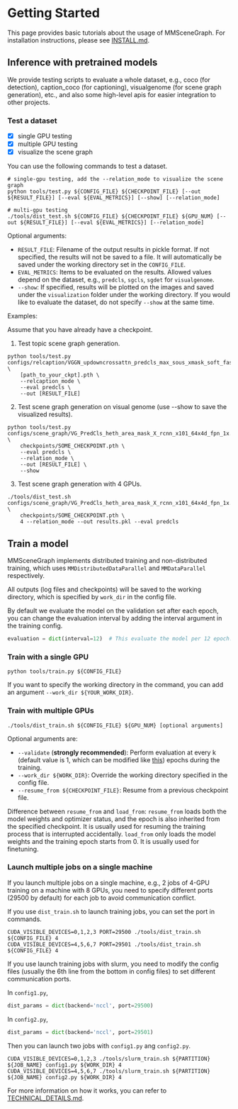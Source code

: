 # Getting Started

This page provides basic tutorials about the usage of MMSceneGraph.
For installation instructions, please see [INSTALL.md](INSTALL.md).

## Inference with pretrained models

We provide testing scripts to evaluate a whole dataset, e.g.,  coco (for detection), caption\_coco (for captioning),
visualgenome (for scene graph generation), etc.,
and also some high-level apis for easier integration to other projects.

### Test a dataset

- [x] single GPU testing
- [x] multiple GPU testing
- [x] visualize the scene graph

You can use the following commands to test a dataset.

```shell
# single-gpu testing, add the --relation_mode to visualize the scene graph
python tools/test.py ${CONFIG_FILE} ${CHECKPOINT_FILE} [--out ${RESULT_FILE}] [--eval ${EVAL_METRICS}] [--show] [--relation_mode]

# multi-gpu testing
./tools/dist_test.sh ${CONFIG_FILE} ${CHECKPOINT_FILE} ${GPU_NUM} [--out ${RESULT_FILE}] [--eval ${EVAL_METRICS}] [--relation_mode]
```

Optional arguments:
- `RESULT_FILE`: Filename of the output results in pickle format. If not specified, the results will not be saved to a file. It will automatically 
be saved under the working directory set in the `CONFIG_FILE`.
- `EVAL_METRICS`: Items to be evaluated on the results. Allowed values depend on the dataset, e.g., `predcls`, `sgcls`, `sgdet` for `visualgenome`.
- `--show`: If specified, results will be plotted on the images and saved under the `visualization` folder under the working directory.
If you would like to evaluate the dataset, do not specify `--show` at the same time.

Examples:

Assume that you have already have a checkpoint.

1. Test topic scene graph generation.

```shell
python tools/test.py configs/relcaption/VGGN_updowncrossattn_predcls_max_sous_xmask_soft_faster_RCNN_x101_64x4d.py \
    [path_to_your_ckpt].pth \
    --relcaption_mode \
    --eval predcls \
    --out [RESULT_FILE]
```

2. Test scene graph generation on visual genome (use --show to save the visualized results).
```shell
python tools/test.py configs/scene_graph/VG_PredCls_heth_area_mask_X_rcnn_x101_64x4d_fpn_1x.py \
    checkpoints/SOME_CHECKPOINT.pth \
    --eval predcls \
    --relation_mode \
    --out [RESULT_FILE] \
    --show
```

3. Test scene graph generation with 4 GPUs.

```shell
./tools/dist_test.sh configs/scene_graph/VG_PredCls_heth_area_mask_X_rcnn_x101_64x4d_fpn_1x.py \
    checkpoints/SOME_CHECKPOINT.pth \
    4 --relation_mode --out results.pkl --eval predcls
```


## Train a model

MMSceneGraph implements distributed training and non-distributed training,
which uses `MMDistributedDataParallel` and `MMDataParallel` respectively.

All outputs (log files and checkpoints) will be saved to the working directory,
which is specified by `work_dir` in the config file.

By default we evaluate the model on the validation set after each epoch, you can change the evaluation interval by adding the interval argument in the training config.
```python
evaluation = dict(interval=12)  # This evaluate the model per 12 epoch.
```

### Train with a single GPU

```shell
python tools/train.py ${CONFIG_FILE}
```

If you want to specify the working directory in the command, you can add an argument `--work_dir ${YOUR_WORK_DIR}`.

### Train with multiple GPUs

```shell
./tools/dist_train.sh ${CONFIG_FILE} ${GPU_NUM} [optional arguments]
```

Optional arguments are:

- `--validate` (**strongly recommended**): Perform evaluation at every k (default value is 1, which can be modified like [this](https://github.com/open-mmlab/mmdetection/blob/master/configs/mask_rcnn_r50_fpn_1x.py#L174)) epochs during the training.
- `--work_dir ${WORK_DIR}`: Override the working directory specified in the config file.
- `--resume_from ${CHECKPOINT_FILE}`: Resume from a previous checkpoint file.

Difference between `resume_from` and `load_from`:
`resume_from` loads both the model weights and optimizer status, and the epoch is also inherited from the specified checkpoint. It is usually used for resuming the training process that is interrupted accidentally.
`load_from` only loads the model weights and the training epoch starts from 0. It is usually used for finetuning.

### Launch multiple jobs on a single machine

If you launch multiple jobs on a single machine, e.g., 2 jobs of 4-GPU training on a machine with 8 GPUs,
you need to specify different ports (29500 by default) for each job to avoid communication conflict.

If you use `dist_train.sh` to launch training jobs, you can set the port in commands.

```shell
CUDA_VISIBLE_DEVICES=0,1,2,3 PORT=29500 ./tools/dist_train.sh ${CONFIG_FILE} 4
CUDA_VISIBLE_DEVICES=4,5,6,7 PORT=29501 ./tools/dist_train.sh ${CONFIG_FILE} 4
```

If you use launch training jobs with slurm, you need to modify the config files (usually the 6th line from the bottom in config files) to set different communication ports.

In `config1.py`,
```python
dist_params = dict(backend='nccl', port=29500)
```

In `config2.py`,
```python
dist_params = dict(backend='nccl', port=29501)
```

Then you can launch two jobs with `config1.py` ang `config2.py`.

```shell
CUDA_VISIBLE_DEVICES=0,1,2,3 ./tools/slurm_train.sh ${PARTITION} ${JOB_NAME} config1.py ${WORK_DIR} 4
CUDA_VISIBLE_DEVICES=4,5,6,7 ./tools/slurm_train.sh ${PARTITION} ${JOB_NAME} config2.py ${WORK_DIR} 4
```


For more information on how it works, you can refer to [TECHNICAL_DETAILS.md](TECHNICAL_DETAILS.md).
